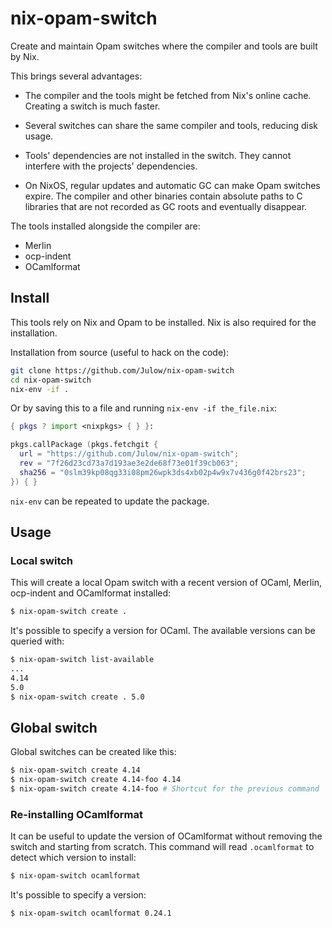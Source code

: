 # nix-opam-switch

Create and maintain Opam switches where the compiler and tools are built by Nix.

This brings several advantages:

- The compiler and the tools might be fetched from Nix's online cache.
  Creating a switch is much faster.

- Several switches can share the same compiler and tools,
  reducing disk usage.

- Tools' dependencies are not installed in the switch.
  They cannot interfere with the projects' dependencies.

- On NixOS, regular updates and automatic GC can make Opam switches expire.
  The compiler and other binaries contain absolute paths to C libraries that are not recorded as GC roots and eventually disappear.

The tools installed alongside the compiler are:

- Merlin
- ocp-indent
- OCamlformat

## Install

This tools rely on Nix and Opam to be installed.
Nix is also required for the installation.

Installation from source (useful to hack on the code):

```bash
git clone https://github.com/Julow/nix-opam-switch
cd nix-opam-switch
nix-env -if .
```

Or by saving this to a file and running `nix-env -if the_file.nix`:

```nix
{ pkgs ? import <nixpkgs> { } }:

pkgs.callPackage (pkgs.fetchgit {
  url = "https://github.com/Julow/nix-opam-switch";
  rev = "7f26d23cd73a7d193ae3e2de68f73e01f39cb063";
  sha256 = "0slm39kp08qg33i08pm26wpk3ds4xb02p4w9x7v436g0f42brs23";
}) { }
```

`nix-env` can be repeated to update the package.

## Usage

### Local switch

This will create a local Opam switch with a recent version of OCaml, Merlin, ocp-indent and OCamlformat installed:

```bash
$ nix-opam-switch create .
```

It's possible to specify a version for OCaml. The available versions can be queried with:

```bash
$ nix-opam-switch list-available
...
4.14
5.0
$ nix-opam-switch create . 5.0
```

## Global switch

Global switches can be created like this:

```bash
$ nix-opam-switch create 4.14
$ nix-opam-switch create 4.14-foo 4.14
$ nix-opam-switch create 4.14-foo # Shortcut for the previous command
```

### Re-installing OCamlformat

It can be useful to update the version of OCamlformat without removing the switch and starting from scratch.
This command will read `.ocamlformat` to detect which version to install:

```bash
$ nix-opam-switch ocamlformat
```

It's possible to specify a version:

```bash
$ nix-opam-switch ocamlformat 0.24.1
```

